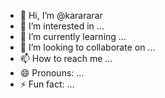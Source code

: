 - 👋 Hi, I’m @karararar
- 👀 I’m interested in ...
- 🌱 I’m currently learning ...
- 💞️ I’m looking to collaborate on ...
- 📫 How to reach me ...
- 😄 Pronouns: ...
- ⚡ Fun fact: ...

<!---
karararar/karararar is a ✨ special ✨ repository because its `README.md` (this file) appears on your GitHub profile.
You can click the Preview link to take a look at your changes.
--->
